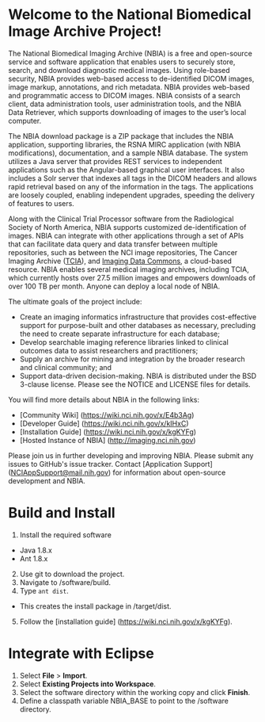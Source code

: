 Welcome to the National Biomedical Image Archive Project!
================================================================

The National Biomedical Imaging Archive (NBIA) is a free and open-source service and software application that enables users to securely store, search, and download diagnostic medical images. Using role-based security, NBIA provides web-based access to de-identified DICOM images, image markup, annotations, and rich metadata. NBIA provides web-based and programmatic access to DICOM images. NBIA consists of a search client, data administration tools, user administration tools, and the NBIA Data Retriever, which supports downloading of images to the user’s local computer.

The NBIA download package is a ZIP package that includes the NBIA application, supporting libraries, the RSNA MIRC application (with NBIA modifications), documentation, and a sample NBIA database. The system utilizes a Java server that provides REST services to independent applications such as the Angular-based graphical user interfaces. It also includes a Solr server that indexes all tags in the DICOM headers and allows rapid retrieval based on any of the information in the tags. The applications are loosely coupled, enabling independent upgrades, speeding the delivery of features to users.

Along with the Clinical Trial Processor software from the Radiological Society of North America, NBIA supports customized de-identification of images. NBIA can integrate with other applications through a set of APIs that can facilitate data query and data transfer between multiple repositories, such as between the NCI image repositories, The Cancer Imaging Archive ([TCIA](https://www.cancerimagingarchive.net/)), and [Imaging Data Commons](https://portal.imaging.datacommons.cancer.gov/), a cloud-based resource. NBIA enables several medical imaging archives, including TCIA, which currently hosts over 27.5 million images and empowers downloads of over 100 TB per month. Anyone can deploy a local node of NBIA. 

The ultimate goals of the project include:
* Create an imaging informatics infrastructure that provides cost-effective support for purpose-built and other databases as necessary, precluding the need to create separate infrastructure for each database;
* Develop searchable imaging reference libraries linked to clinical outcomes data to assist researchers and practitioners;
* Supply an archive for mining and integration by the broader research and clinical community; and
* Support data-driven decision-making.
NBIA is distributed under the BSD 3-clause license. Please see the NOTICE and LICENSE files for details.

You will find more details about NBIA in the following links:
  * [Community Wiki] (https://wiki.nci.nih.gov/x/E4b3Ag)
  * [Developer Guide] (https://wiki.nci.nih.gov/x/kIHxC)
  * [Installation Guide] (https://wiki.nci.nih.gov/x/kgKYFg)
  * [Hosted Instance of NBIA] (http://imaging.nci.nih.gov)
    
Please join us in further developing and improving NBIA. Please submit any issues to GitHub's issue tracker. Contact [Application Support] (NCIAppSupport@mail.nih.gov) for information about open-source development and NBIA.

Build and Install
================================================================
1.	Install the required software
   * Java 1.8.x
   *	Ant 1.8.x
2.	Use git to download the project.
3.	Navigate to /software/build.
4.	Type ``ant dist``.
   *	This creates the install package in /target/dist.
5.	Follow the [installation guide] (https://wiki.nci.nih.gov/x/kgKYFg).

Integrate with Eclipse
================================================================
1.	Select **File** > **Import**.
2.	Select **Existing Projects into Workspace**.
3.	Select the software directory within the working copy and click **Finish**.
4.	Define a classpath variable NBIA_BASE to point to the /software directory.
